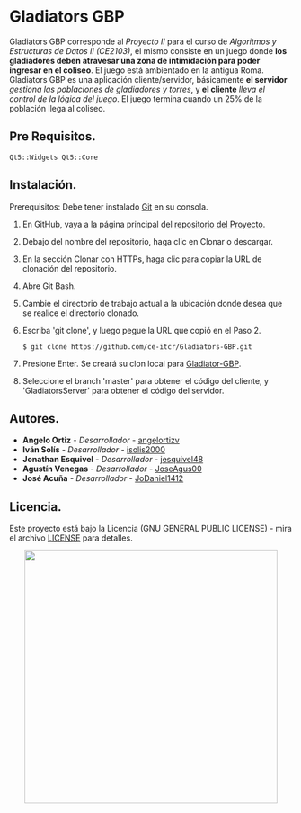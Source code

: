 # Gladiators GBP

Gladiators GBP corresponde al _Proyecto II_ para el curso de _Algoritmos y Estructuras de Datos II (CE2103)_, el mismo consiste en un juego donde **los gladiadores deben atravesar una zona de intimidación para poder ingresar en el coliseo**. El juego está ambientado en la antigua Roma. Gladiators GBP es una aplicación cliente/servidor, básicamente **el servidor** _gestiona las poblaciones de gladiadores y torres_, y  **el cliente** _lleva el control de la lógica del juego_. El juego termina cuando un 25% de la población llega al coliseo.
 
## Pre Requisitos. 

```
Qt5::Widgets Qt5::Core
```


## Instalación.

Prerequisitos: Debe tener instalado [Git](https://git-scm.com/book/es/v2/Inicio---Sobre-el-Control-de-Versiones-Instalaci%C3%B3n-de-Git) en su consola.

1. En GitHub, vaya a la página principal del [repositorio del Proyecto](https://github.com/ce-itcr/Gladiators-GBP).
2. Debajo del nombre del repositorio, haga clic en Clonar o descargar.
3. En la sección Clonar con HTTPs, haga clic para copiar la URL de clonación del repositorio.
4. Abre Git Bash.
5. Cambie el directorio de trabajo actual a la ubicación donde desea que se realice el directorio clonado.
6. Escriba 'git clone', y luego pegue la URL que copió en el Paso 2.


    ```$ git clone https://github.com/ce-itcr/Gladiators-GBP.git```


7. Presione Enter. Se creará su clon local para [Gladiator-GBP](https://github.com/ce-itcr/Gladiators-GBP).
8. Seleccione el branch 'master' para obtener el código del cliente, y 'GladiatorsServer' para obtener el código del servidor.


## Autores.

* **Angelo Ortiz** - *Desarrollador* - [angelortizv](https://github.com/angelortizv)
* **Iván Solís** - *Desarrollador* - [isolis2000](https://github.com/isolis2000)
* **Jonathan Esquivel** - *Desarrollador* - [jesquivel48](https://github.com/jesquivel48)
* **Agustín Venegas** - *Desarrollador* - [JoseAgus00](https://github.com/JoseAgus00)
* **José Acuña** - *Desarrollador* - [JoDaniel1412](https://github.com/JoDaniel1412)

## Licencia.

Este proyecto está bajo la Licencia (GNU GENERAL PUBLIC LICENSE) - mira el archivo 
[LICENSE](https://github.com/ce-itcr/Gladiators-GBP/blob/master/LICENSE) para detalles.

<p align="center">
<img src="https://res.cloudinary.com/dek4evg4t/image/upload/v1555285331/gladiators-gbp/imagotipo.png" width="450"/>
</p>

